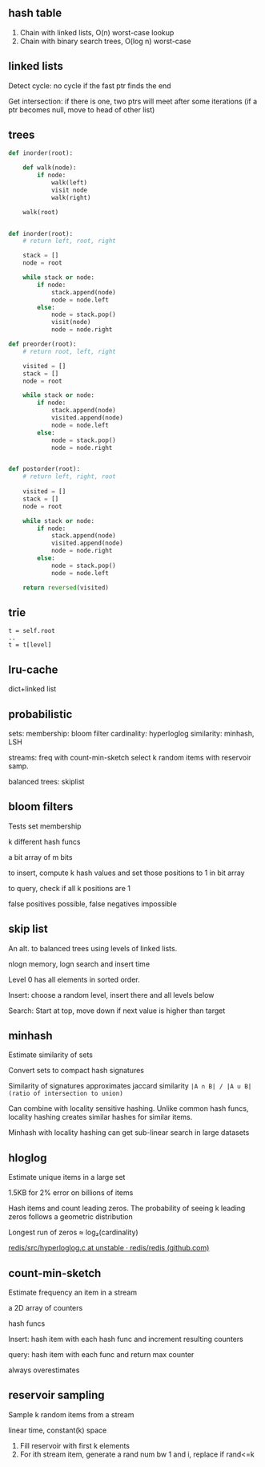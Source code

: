 

## hash table 

1. Chain with linked lists, O(n) worst-case lookup
2. Chain with binary search trees, O(log n) worst-case 

## linked lists 

Detect cycle: no cycle if the fast ptr finds the end 

Get intersection: if there is one, two ptrs will meet after some iterations (if a ptr becomes null, move to head of other list)


## trees 

```py
def inorder(root):

    def walk(node):
        if node:
            walk(left)
            visit node 
            walk(right)

    walk(root)


def inorder(root):
    # return left, root, right

    stack = []
    node = root

    while stack or node:
        if node:
            stack.append(node)
            node = node.left 
        else:
            node = stack.pop()
            visit(node)
            node = node.right

def preorder(root):
    # return root, left, right

    visited = []
    stack = []
    node = root

    while stack or node:
        if node:
            stack.append(node)
            visited.append(node)
            node = node.left 
        else:
            node = stack.pop()
            node = node.right


def postorder(root):
    # return left, right, root 
    
    visited = []
    stack = []
    node = root 

    while stack or node:
        if node:
            stack.append(node)
            visited.append(node)
            node = node.right
        else:
            node = stack.pop()
            node = node.left

    return reversed(visited)

```


## trie 
```
t = self.root 
..
t = t[level]
```

## lru-cache 

dict+linked list

## probabilistic

sets: 
membership: bloom filter 
cardinality: hyperloglog
similarity: minhash, LSH 

streams:
freq with count-min-sketch 
select k random items with reservoir samp. 

balanced trees:
skiplist

## bloom filters

Tests set membership 

k different hash funcs

a bit array of m bits 

to insert, compute k hash values and set those positions to 1 in bit array 

to query, check if all k positions are 1 

false positives possible, false negatives impossible 



## skip list 

An alt. to balanced trees using levels of linked lists. 

nlogn memory, logn search and insert time

Level 0 has all elements in sorted order. 

Insert: choose a random level, insert there and all levels below 

Search: Start at top, move down if next value is higher than target

## minhash 

Estimate similarity of sets 

Convert sets to compact hash signatures 

Similarity of signatures approximates jaccard similarity `|A ∩ B| / |A ∪ B| (ratio of intersection to union)`

Can combine with locality sensitive hashing. Unlike common hash funcs, locality hashing creates similar hashes for similar items. 

Minhash with locality hashing can get sub-linear search in large datasets 

## hloglog

Estimate unique items in a large set 

1.5KB for 2% error on billions of items 

Hash items and count leading zeros. The probability of seeing k leading zeros follows a geometric distribution

Longest run of zeros ≈ log₂(cardinality)

[redis/src/hyperloglog.c at unstable · redis/redis (github.com)](https://github.com/redis/redis/blob/unstable/src/hyperloglog.c)


## count-min-sketch

Estimate frequency an item in a stream 

a 2D array of counters

hash funcs 

Insert: hash item with each hash func and increment resulting counters 

query: hash item with each func and return max counter 

always overestimates 


## reservoir sampling

Sample k random items from a stream 

linear time, constant(k) space 

1. Fill reservoir with first k elements
2. For ith stream item, generate a rand num bw 1 and i, replace if rand<=k


